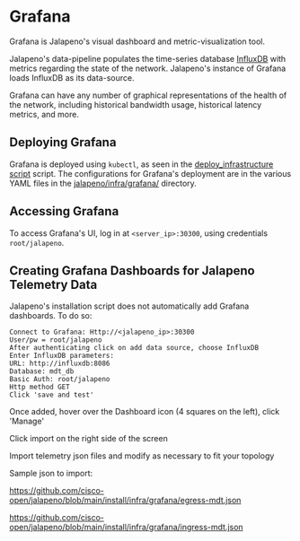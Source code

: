 # Grafana

Grafana is Jalapeno's visual dashboard and metric-visualization tool.

Jalapeno's data-pipeline populates the time-series database [InfluxDB](../influxdb) with metrics regarding the state of the network. 
Jalapeno's instance of Grafana loads InfluxDB as its data-source. 

Grafana can have any number of graphical representations of the health of the network, including historical bandwidth usage, historical latency metrics, and more. 

## Deploying Grafana
Grafana is deployed using `kubectl`, as seen in the [deploy_infrastructure script](../deploy_infrastructure.sh) script. The configurations for Grafana's deployment are in the various YAML files in the [jalapeno/infra/grafana/](.) directory.  

## Accessing Grafana
To access Grafana's UI, log in at `<server_ip>:30300`, using credentials `root/jalapeno`.

## Creating Grafana Dashboards for Jalapeno Telemetry Data

Jalapeno's installation script does not automatically add Grafana dashboards.
To do so:
```
Connect to Grafana: Http://<jalapeno_ip>:30300
User/pw = root/jalapeno
After authenticating click on add data source, choose InfluxDB
Enter InfluxDB parameters:
URL: http://influxdb:8086
Database: mdt_db
Basic Auth: root/jalapeno
Http method GET
Click 'save and test'
```
Once added, hover over the Dashboard icon (4 squares on the left), click 'Manage'

Click import on the right side of the screen

Import telemetry json files and modify as necessary to fit your topology

Sample json to import:

https://github.com/cisco-open/jalapeno/blob/main/install/infra/grafana/egress-mdt.json

https://github.com/cisco-open/jalapeno/blob/main/install/infra/grafana/ingress-mdt.json


